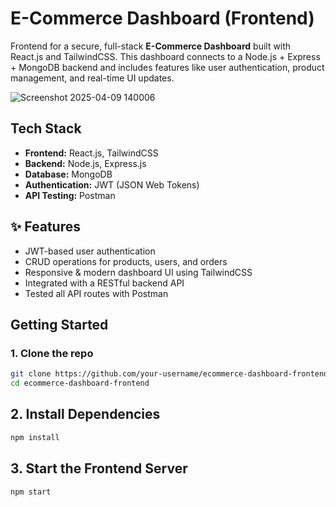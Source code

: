 # E-Commerce Dashboard (Frontend)

Frontend for a secure, full-stack **E-Commerce Dashboard** built with React.js and TailwindCSS. This dashboard connects to a Node.js + Express + MongoDB backend and includes features like user authentication, product management, and real-time UI updates.

![Screenshot 2025-04-09 140006](https://github.com/user-attachments/assets/16dc5203-95f2-499b-aa49-cfbdd1a3472a)


## Tech Stack

- **Frontend:** React.js, TailwindCSS
- **Backend:** Node.js, Express.js
- **Database:** MongoDB
- **Authentication:** JWT (JSON Web Tokens)
- **API Testing:** Postman

## ✨ Features

- JWT-based user authentication
- CRUD operations for products, users, and orders
- Responsive & modern dashboard UI using TailwindCSS
- Integrated with a RESTful backend API
- Tested all API routes with Postman

## Getting Started

### 1. Clone the repo

```bash
git clone https://github.com/your-username/ecommerce-dashboard-frontend.git
cd ecommerce-dashboard-frontend
```
## 2. Install Dependencies
```bash
npm install
```
## 3. Start the Frontend Server
```bash
npm start
```


